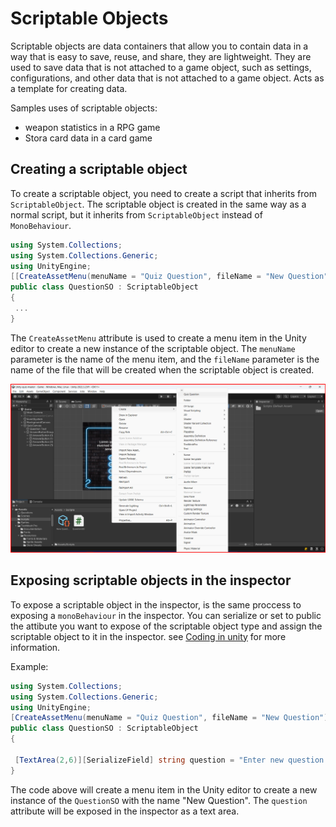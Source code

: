 # Scriptable Objects

Scriptable objects are data containers that allow you to contain data in a way that is easy to save, reuse, and share, they are lightweight. They are used to save data that is not attached to a game object, such as settings, configurations, and other data that is not attached to a game object.
Acts as a template for creating data.

Samples uses of scriptable objects:
- weapon statistics in a RPG game
- Stora card data in a card game

## Creating a scriptable object

To create a scriptable object, you need to create a script that inherits from `ScriptableObject`. The scriptable object is created in the same way as a normal script, but it inherits from `ScriptableObject` instead of `MonoBehaviour`.

```csharp
using System.Collections;
using System.Collections.Generic;
using UnityEngine;
[[CreateAssetMenu(menuName = "Quiz Question", fileName = "New Question")]]
public class QuestionSO : ScriptableObject
{
 ...
}
```

The `CreateAssetMenu` attribute is used to create a menu item in the Unity editor to create a new instance of the scriptable object. The `menuName` parameter is the name of the menu item, and the `fileName` parameter is the name of the file that will be created when the scriptable object is created.

![Create scriptable object](./assets/creating_scriptable_object.png)

## Exposing scriptable objects in the inspector

To expose a scriptable object in the inspector, is the same proccess to exposing a `monoBehaviour` in the inspector. You can serialize or set to public the attibute you want to expose of the scriptable object type and assign the scriptable object to it in the inspector. see [Coding in unity](./Coding_unity.md) for more information.

Example:

```csharp
using System.Collections;
using System.Collections.Generic;
using UnityEngine;
[CreateAssetMenu(menuName = "Quiz Question", fileName = "New Question")]
public class QuestionSO : ScriptableObject
{

 [TextArea(2,6)][SerializeField] string question = "Enter new question text here";
}

```
The code above will create a menu item in the Unity editor to create a new instance of the `QuestionSO` with the name "New Question". The `question` attribute will be exposed in the inspector as a text area.
